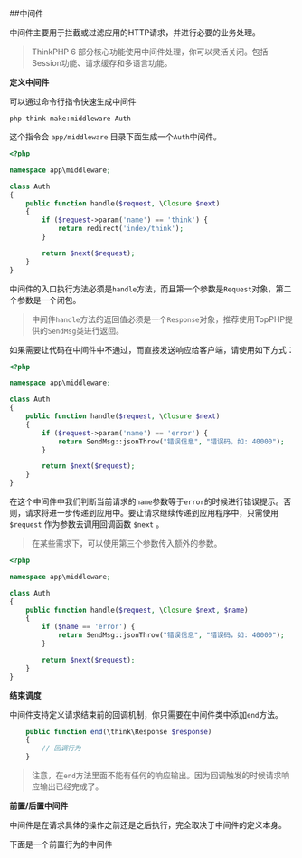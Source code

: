 ##中间件

中间件主要用于拦截或过滤应用的HTTP请求，并进行必要的业务处理。

>ThinkPHP 6 部分核心功能使用中间件处理，你可以灵活关闭。包括Session功能、请求缓存和多语言功能。

**定义中间件**

可以通过命令行指令快速生成中间件

```
php think make:middleware Auth
```

这个指令会 `app/middleware` 目录下面生成一个`Auth`中间件。

```php
<?php

namespace app\middleware;

class Auth
{
    public function handle($request, \Closure $next)
    {
        if ($request->param('name') == 'think') {
            return redirect('index/think');
        }

        return $next($request);
    }
}
```

中间件的入口执行方法必须是`handle`方法，而且第一个参数是`Request`对象，第二个参数是一个闭包。

>中间件`handle`方法的返回值必须是一个`Response`对象，推荐使用TopPHP提供的`SendMsg`类进行返回。

如果需要让代码在中间件中不通过，而直接发送响应给客户端，请使用如下方式：

```php
<?php

namespace app\middleware;

class Auth
{
    public function handle($request, \Closure $next)
    {
        if ($request->param('name') == 'error') {
            return SendMsg::jsonThrow("错误信息", "错误码，如: 40000");
        }

        return $next($request);
    }
}
```

在这个中间件中我们判断当前请求的`name`参数等于`error`的时候进行错误提示。否则，请求将进一步传递到应用中。要让请求继续传递到应用程序中，只需使用 `$request` 作为参数去调用回调函数 `$next` 。

>在某些需求下，可以使用第三个参数传入额外的参数。

```php
<?php

namespace app\middleware;

class Auth
{
    public function handle($request, \Closure $next, $name)
    {
        if ($name == 'error') {
            return SendMsg::jsonThrow("错误信息", "错误码，如: 40000");
        }

        return $next($request);
    }
}
```
**结束调度**

中间件支持定义请求结束前的回调机制，你只需要在中间件类中添加`end`方法。

```php
    public function end(\think\Response $response)
    {
        // 回调行为
    }
```
>注意，在`end`方法里面不能有任何的响应输出。因为回调触发的时候请求响应输出已经完成了。

**前置/后置中间件**

中间件是在请求具体的操作之前还是之后执行，完全取决于中间件的定义本身。

下面是一个前置行为的中间件


